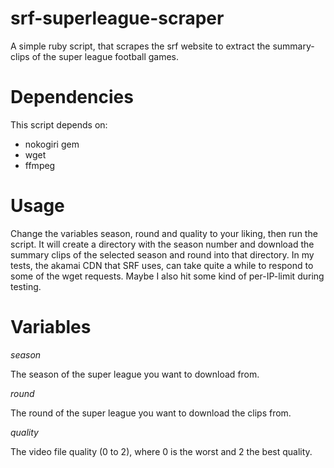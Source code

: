 srf-superleague-scraper
=======================

A simple ruby script, that scrapes the srf website to extract the summary-clips of the super league football games. 

Dependencies
============

This script depends on:
* nokogiri gem
* wget
* ffmpeg

Usage
=====

Change the variables season, round and quality to your liking, then run the script. It will create a directory with the season number and download the summary clips of the selected season and round into that directory. In my tests, the akamai CDN that SRF uses, can take quite a while to respond to some of the wget requests. Maybe I also hit some kind of per-IP-limit during testing.

Variables
=========

_season_

The season of the super league you want to download from.

_round_

The round of the super league you want to download the clips from.

_quality_

The video file quality (0 to 2), where 0 is the worst and 2 the best quality.
